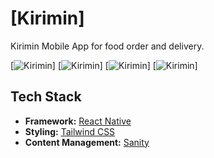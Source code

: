 # [Kirimin]

Kirimin Mobile App for food order and delivery.

[![Kirimin](./assets/images/Home.jpg)]
[![Kirimin](./assets/images/Menu.jpg)]
[![Kirimin](./assets/images/Order.jpg)]
[![Kirimin](./assets/images/Payment.jpg)]


## Tech Stack

- **Framework:** [React Native](https://nextjs.org)
- **Styling:** [Tailwind CSS](https://tailwindcss.com)
- **Content Management:** [Sanity](https://www.sanity.io/)